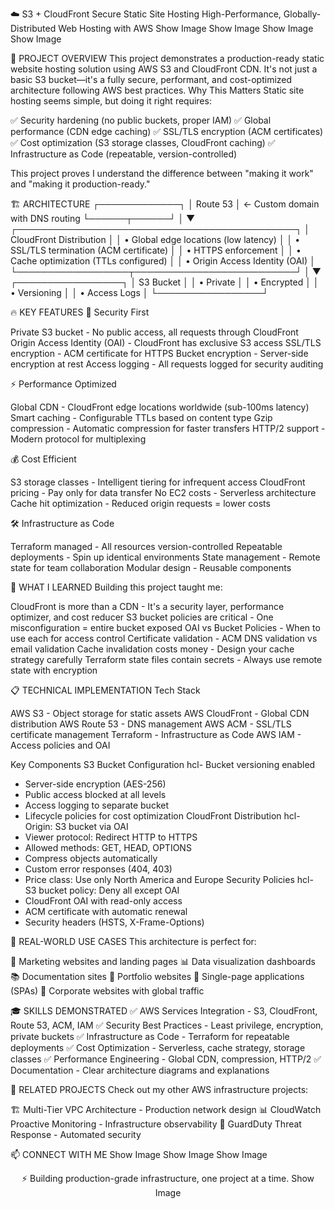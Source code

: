 
☁️ S3 + CloudFront Secure Static Site Hosting
High-Performance, Globally-Distributed Web Hosting with AWS
Show Image
Show Image
Show Image
Show Image
</div>

🎯 PROJECT OVERVIEW
This project demonstrates a production-ready static website hosting solution using AWS S3 and CloudFront CDN. It's not just a basic S3 bucket—it's a fully secure, performant, and cost-optimized architecture following AWS best practices.
Why This Matters
Static site hosting seems simple, but doing it right requires:

✅ Security hardening (no public buckets, proper IAM)
✅ Global performance (CDN edge caching)
✅ SSL/TLS encryption (ACM certificates)
✅ Cost optimization (S3 storage classes, CloudFront caching)
✅ Infrastructure as Code (repeatable, version-controlled)

This project proves I understand the difference between "making it work" and "making it production-ready."

🏗️ ARCHITECTURE
┌─────────────┐
│   Route 53  │  ← Custom domain with DNS routing
└──────┬──────┘
       │
       ▼
┌─────────────────────────────────────────────┐
│          CloudFront Distribution             │
│  • Global edge locations (low latency)      │
│  • SSL/TLS termination (ACM certificate)    │
│  • HTTPS enforcement                         │
│  • Cache optimization (TTLs configured)     │
│  • Origin Access Identity (OAI)             │
└──────────────────┬──────────────────────────┘
                   │
                   ▼
         ┌─────────────────┐
         │   S3 Bucket      │
         │  • Private       │
         │  • Encrypted     │
         │  • Versioning    │
         │  • Access Logs   │
         └─────────────────┘

🔥 KEY FEATURES
🔐 Security First

Private S3 bucket - No public access, all requests through CloudFront
Origin Access Identity (OAI) - CloudFront has exclusive S3 access
SSL/TLS encryption - ACM certificate for HTTPS
Bucket encryption - Server-side encryption at rest
Access logging - All requests logged for security auditing

⚡ Performance Optimized

Global CDN - CloudFront edge locations worldwide (sub-100ms latency)
Smart caching - Configurable TTLs based on content type
Gzip compression - Automatic compression for faster transfers
HTTP/2 support - Modern protocol for multiplexing

💰 Cost Efficient

S3 storage classes - Intelligent tiering for infrequent access
CloudFront pricing - Pay only for data transfer
No EC2 costs - Serverless architecture
Cache hit optimization - Reduced origin requests = lower costs

🛠️ Infrastructure as Code

Terraform managed - All resources version-controlled
Repeatable deployments - Spin up identical environments
State management - Remote state for team collaboration
Modular design - Reusable components


🚀 WHAT I LEARNED
Building this project taught me:

CloudFront is more than a CDN - It's a security layer, performance optimizer, and cost reducer
S3 bucket policies are critical - One misconfiguration = entire bucket exposed
OAI vs Bucket Policies - When to use each for access control
Certificate validation - ACM DNS validation vs email validation
Cache invalidation costs money - Design your cache strategy carefully
Terraform state files contain secrets - Always use remote state with encryption


📋 TECHNICAL IMPLEMENTATION
Tech Stack

AWS S3 - Object storage for static assets
AWS CloudFront - Global CDN distribution
AWS Route 53 - DNS management
AWS ACM - SSL/TLS certificate management
Terraform - Infrastructure as Code
AWS IAM - Access policies and OAI

Key Components
S3 Bucket Configuration
hcl- Bucket versioning enabled
- Server-side encryption (AES-256)
- Public access blocked at all levels
- Access logging to separate bucket
- Lifecycle policies for cost optimization
CloudFront Distribution
hcl- Origin: S3 bucket via OAI
- Viewer protocol: Redirect HTTP to HTTPS
- Allowed methods: GET, HEAD, OPTIONS
- Compress objects automatically
- Custom error responses (404, 403)
- Price class: Use only North America and Europe
Security Policies
hcl- S3 bucket policy: Deny all except OAI
- CloudFront OAI with read-only access
- ACM certificate with automatic renewal
- Security headers (HSTS, X-Frame-Options)

💼 REAL-WORLD USE CASES
This architecture is perfect for:

📄 Marketing websites and landing pages
📊 Data visualization dashboards
📚 Documentation sites
🎨 Portfolio websites
📱 Single-page applications (SPAs)
🏢 Corporate websites with global traffic


🎓 SKILLS DEMONSTRATED
✅ AWS Services Integration - S3, CloudFront, Route 53, ACM, IAM
✅ Security Best Practices - Least privilege, encryption, private buckets
✅ Infrastructure as Code - Terraform for repeatable deployments
✅ Cost Optimization - Serverless, cache strategy, storage classes
✅ Performance Engineering - Global CDN, compression, HTTP/2
✅ Documentation - Clear architecture diagrams and explanations

🔗 RELATED PROJECTS
Check out my other AWS infrastructure projects:

🏗️ Multi-Tier VPC Architecture - Production network design
📊 CloudWatch Proactive Monitoring - Infrastructure observability
🔐 GuardDuty Threat Response - Automated security


📫 CONNECT WITH ME
Show Image
Show Image
Show Image

<div align="center">
⚡ Building production-grade infrastructure, one project at a time.
Show Image
</div>
